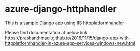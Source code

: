 # azure-django-httphandler
This is a sample Django app using IIS httpplatformhandler

Please find documentation at below link 
https://prashanthmadi.github.io/2016/11/15/django-app-with-httpplatformhandler-in-azure-app-services-windows-new.html

